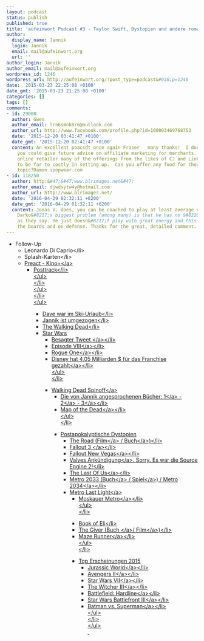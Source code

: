 ```yaml
---
layout: podcast
status: publish
published: true
title: 'aufeinwort Podcast #3 - Taylor Swift, Dystopien und andere romantische Dinge'
author:
  display_name: Jannik
  login: Jannik
  email: mail@aufeinwort.org
  url: ''
author_login: Jannik
author_email: mail@aufeinwort.org
wordpress_id: 1246
wordpress_url: http://aufeinwort.org/?post_type=podcast&#038;p=1246
date: '2015-03-23 22:25:08 +0100'
date_gmt: '2015-03-23 21:25:08 +0100'
categories: []
tags: []
comments:
- id: 29000
  author: Gwen
  author_email: lrn6smnk8r6@outlook.com
  author_url: http://www.facebook.com/profile.php?id=100003469768753
  date: '2015-12-20 03:41:47 +0100'
  date_gmt: '2015-12-20 02:41:47 +0100'
  content: An excellent poacsdt once again Fraser   many thanks!  I don't suppose
    you could give future advice on affiliate marketing for merchants.  As a small
    online retailer many of the offerings from the likes of CJ and Linkshare prove
    to be far to costly in setting up.  Can you offer any food for thought on this
    topic?Damon ipopwear.com
- id: 118250
  author: http:&#47;&#47;www.blrimages.net&#47;
  author_email: djwdsytw4y@hotmail.com
  author_url: http://www.blrimages.net/
  date: '2016-04-29 02:32:11 +0200'
  date_gmt: '2016-04-29 01:32:11 +0200'
  content: Jonas V. does, you can be coached to play at least average defense. Maybe
    Darko&#8217;s biggest problem (among many) is that he has no &#8220;motor&#8221;
    as they say. He just doesn&#8217;t play with great energy and this kills him on
    the boards and on defense. Thanks for the great, detailed comment.
---
```

<ul>
<li>Follow-Up
<ul>
<li>Leonardo Di Caprio<&#47;li>
<li>Splash-Karten<&#47;li>
<li><a href="http:&#47;&#47;www.rentrak.com&#47;section&#47;our_services&#47;box_office&#47;preact.html">Preact - Kino+<&#47;a>
<ul>
<li>Posttrack<&#47;li><br />
<&#47;ul><br />
<&#47;li><br />
<&#47;ul><br />
<&#47;li><br />
<&#47;ul></p>
<ul>
<li>Dave war im Ski-Urlaub<&#47;li>
<li>Jannik ist umgezogen<&#47;li>
<li>The Walking Dead<&#47;li>
<li>Star Wars
<ul>
<li><a href="https:&#47;&#47;twitter.com&#47;starwars&#47;status&#47;576068137671618560">Besagter Tweet <&#47;a><&#47;li>
<li><a href="http:&#47;&#47;www.theverge.com&#47;2015&#47;3&#47;12&#47;8201125&#47;star-wars-rogue-one-spinoff">Episode VIII<&#47;a><&#47;li>
<li><a href="http:&#47;&#47;www.theverge.com&#47;2015&#47;3&#47;12&#47;8201125&#47;star-wars-rogue-one-spinoff">Rogue One<&#47;a><&#47;li>
<li><a href="http:&#47;&#47;www.bbc.com&#47;news&#47;business-20146942">Disney hat 4,05 Milliarden $ f&uuml;r das Franchise gezahlt<&#47;a><&#47;li><br />
<&#47;ul><br />
<&#47;li></p>
<li><a href="http:&#47;&#47;www.forbes.com&#47;sites&#47;insertcoin&#47;2015&#47;03&#47;10&#47;amc-greenlights-the-walking-dead-spin-off-for-two-seasons-releases-first-images&#47;">Walking Dead Spinoff<&#47;a>
<ul>
<li>Die von Jannik angesprochenen B&uuml;cher: <a href="http:&#47;&#47;www.amazon.de&#47;gp&#47;product&#47;3453527933&#47;ref=as_li_tl?ie=UTF8&amp;camp=1638&amp;creative=19454&amp;creativeASIN=3453527933&amp;linkCode=as2&amp;tag=aufeinwort-21&amp;linkId=LAFRZBW54GRLIVPV">1<&#47;a> - <a href="http:&#47;&#47;www.amazon.de&#47;gp&#47;product&#47;3453528190&#47;ref=as_li_qf_sp_asin_il_tl?ie=UTF8&amp;camp=1638&amp;creative=6742&amp;creativeASIN=3453528190&amp;linkCode=as2&amp;tag=aufeinwort-21&amp;linkId=RJZYIJZBNW3VVHS2">2<&#47;a> - <a href="http:&#47;&#47;www.amazon.de&#47;gp&#47;product&#47;3453436334&#47;ref=as_li_qf_sp_asin_il_tl?ie=UTF8&amp;camp=1638&amp;creative=6742&amp;creativeASIN=3453436334&amp;linkCode=as2&amp;tag=aufeinwort-21&amp;linkId=X2XAPCX4J2K5AQLJ">3<&#47;a><&#47;li>
<li><a href="http:&#47;&#47;www.mapofthedead.com&#47;map.html">Map of the Dead<&#47;a><&#47;li><br />
<&#47;ul><br />
<&#47;li></p>
<li>Postapokalyptische Dystopien
<ul>
<li>The Road (<a href="http:&#47;&#47;www.imdb.com&#47;title&#47;tt0898367&#47;?ref_=fn_al_tt_1">Film<&#47;a> &#47; <a href="http:&#47;&#47;www.amazon.de&#47;gp&#47;product&#47;0307386457&#47;ref=as_li_qf_sp_asin_il_tl?ie=UTF8&amp;camp=1638&amp;creative=6742&amp;creativeASIN=0307386457&amp;linkCode=as2&amp;tag=aufeinwort-21&amp;linkId=XZHTWTZDM6NGGHUQ">Buch<&#47;a>)<&#47;li>
<li><a href="http:&#47;&#47;www.amazon.de&#47;gp&#47;product&#47;B00CFJ8YKM&#47;ref=as_li_qf_sp_asin_il_tl?ie=UTF8&amp;camp=1638&amp;creative=6742&amp;creativeASIN=B00CFJ8YKM&amp;linkCode=as2&amp;tag=aufeinwort-21&amp;linkId=INZGJJJG44LUIDUZ">Fallout 3 <&#47;a><&#47;li>
<li><a href="http:&#47;&#47;www.amazon.de&#47;gp&#47;product&#47;B0064JVZG4&#47;ref=as_li_qf_sp_asin_il_tl?ie=UTF8&amp;camp=1638&amp;creative=6742&amp;creativeASIN=B0064JVZG4&amp;linkCode=as2&amp;tag=aufeinwort-21&amp;linkId=MWUUX6OIMAE2NGXO">Fallout New Vegas<&#47;a><&#47;li>
<li><a href="https:&#47;&#47;steamdb.info&#47;blog&#47;source2-announcement&#47;">Valves Ank&uuml;ndigung<&#47;a>. Sorry. Es war die Source Engine 2!<&#47;li>
<li><a href="http:&#47;&#47;www.amazon.de&#47;gp&#47;product&#47;B00JLAS3K4&#47;ref=as_li_qf_sp_asin_il_tl?ie=UTF8&amp;camp=1638&amp;creative=6742&amp;creativeASIN=B00JLAS3K4&amp;linkCode=as2&amp;tag=aufeinwort-21&amp;linkId=BIOQ5325IKLICOVL">The Last Of Us<&#47;a><&#47;li>
<li>Metro 2033 (<a href="http:&#47;&#47;www.amazon.de&#47;gp&#47;product&#47;3453532988&#47;ref=as_li_qf_sp_asin_il_tl?ie=UTF8&amp;camp=1638&amp;creative=6742&amp;creativeASIN=3453532988&amp;linkCode=as2&amp;tag=aufeinwort-21&amp;linkId=JDHAG3WN2XLWVYVB">Buch<&#47;a> &#47; <a href="http:&#47;&#47;www.amazon.de&#47;gp&#47;product&#47;B002WRY4C4&#47;ref=as_li_qf_sp_asin_il_tl?ie=UTF8&amp;camp=1638&amp;creative=6742&amp;creativeASIN=B002WRY4C4&amp;linkCode=as2&amp;tag=aufeinwort-21&amp;linkId=MSBREXBPNSYG5MLC">Spiel<&#47;a>) &#47; <a href="http:&#47;&#47;www.amazon.de&#47;gp&#47;product&#47;3453533011&#47;ref=as_li_qf_sp_asin_il_tl?ie=UTF8&amp;camp=1638&amp;creative=6742&amp;creativeASIN=3453533011&amp;linkCode=as2&amp;tag=aufeinwort-21&amp;linkId=QGOM7CHMQZ7SJM33">Metro 2034<&#47;a><&#47;li>
<li><a href="http:&#47;&#47;www.amazon.de&#47;gp&#47;product&#47;B00BIOO2OW&#47;ref=as_li_qf_sp_asin_il_tl?ie=UTF8&amp;camp=1638&amp;creative=6742&amp;creativeASIN=B00BIOO2OW&amp;linkCode=as2&amp;tag=aufeinwort-21&amp;linkId=5QUACP3GIUVMAJTG">Metro Last Light<&#47;a>
<ul>
<li><a href="http:&#47;&#47;en.wikipedia.org&#47;wiki&#47;Moscow_Metro">Moskauer Metro<&#47;a><&#47;li><br />
<&#47;ul><br />
<&#47;li></p>
<li>Book of Eli<&#47;li>
<li>The Giver (<a href="http:&#47;&#47;www.amazon.de&#47;gp&#47;product&#47;312578140X&#47;ref=as_li_qf_sp_asin_il_tl?ie=UTF8&amp;camp=1638&amp;creative=6742&amp;creativeASIN=312578140X&amp;linkCode=as2&amp;tag=aufeinwort-21&amp;linkId=NVTW7JVWXUHN5IMO">Buch <&#47;a>&#47; <a href="http:&#47;&#47;www.imdb.com&#47;title&#47;tt0435651&#47;?ref_=fn_al_tt_1">Film<&#47;a>)<&#47;li>
<li><a href="http:&#47;&#47;www.imdb.com&#47;title&#47;tt1790864&#47;?ref_=fn_al_tt_1">Maze Runner<&#47;a><&#47;li><br />
<&#47;ul><br />
<&#47;li></p>
<li>Top Erscheinungen 2015
<ul>
<li><a href="http:&#47;&#47;www.imdb.com&#47;title&#47;tt0369610&#47;?ref_=nv_sr_1">Jurassic World<&#47;a><&#47;li>
<li><a href="http:&#47;&#47;www.imdb.com&#47;title&#47;tt2395427&#47;?ref_=nv_sr_1">Avengers II<&#47;a><&#47;li>
<li><a href="http:&#47;&#47;www.imdb.com&#47;title&#47;tt2488496&#47;?ref_=nv_sr_1">Star Wars VII<&#47;a><&#47;li>
<li><a href="http:&#47;&#47;www.amazon.de&#47;gp&#47;product&#47;B00KNZNVLM&#47;ref=as_li_qf_sp_asin_il_tl?ie=UTF8&amp;camp=1638&amp;creative=6742&amp;creativeASIN=B00KNZNVLM&amp;linkCode=as2&amp;tag=aufeinwort-21&amp;linkId=U33ODQGE6UQTFGER">The Witcher III<&#47;a><&#47;li>
<li><a href="http:&#47;&#47;www.amazon.de&#47;gp&#47;product&#47;B00KX5NX5G&#47;ref=as_li_qf_sp_asin_il_tl?ie=UTF8&amp;camp=1638&amp;creative=6742&amp;creativeASIN=B00KX5NX5G&amp;linkCode=as2&amp;tag=aufeinwort-21&amp;linkId=5G3EOXDDHW77YB6U">Battlefield: Hardline<&#47;a><&#47;li>
<li><a href="http:&#47;&#47;www.amazon.de&#47;gp&#47;product&#47;B00D782500&#47;ref=as_li_qf_sp_asin_il_tl?ie=UTF8&amp;camp=1638&amp;creative=6742&amp;creativeASIN=B00D782500&amp;linkCode=as2&amp;tag=aufeinwort-21&amp;linkId=XWTNSUZO427X43ZU">Star Wars Battlefront III<&#47;a><&#47;li>
<li><a href="http:&#47;&#47;www.imdb.com&#47;title&#47;tt2975590&#47;?ref_=nv_sr_1">Batman vs. Superman<&#47;a><&#47;li><br />
<&#47;ul><br />
<&#47;li><br />
<&#47;ul><br />
&nbsp;</p>
